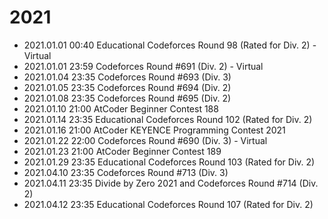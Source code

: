 # 2021

- 2021.01.01 00:40 Educational Codeforces Round 98 (Rated for Div. 2) - Virtual
- 2021.01.01 23:59 Codeforces Round #691 (Div. 2) - Virtual
- 2021.01.04 23:35 Codeforces Round #693 (Div. 3)
- 2021.01.05 23:35 Codeforces Round #694 (Div. 2)
- 2021.01.08 23:35 Codeforces Round #695 (Div. 2)
- 2021.01.10 21:00 AtCoder Beginner Contest 188
- 2021.01.14 23:35 Educational Codeforces Round 102 (Rated for Div. 2)
- 2021.01.16 21:00 AtCoder KEYENCE Programming Contest 2021
- 2021.01.22 22:00 Codeforces Round #690 (Div. 3) - Virtual
- 2021.01.23 21:00 AtCoder Beginner Contest 189
- 2021.01.29 23:35 Educational Codeforces Round 103 (Rated for Div. 2)
- 2021.04.10 23:35 Codeforces Round #713 (Div. 3)
- 2021.04.11 23:35 Divide by Zero 2021 and Codeforces Round #714 (Div. 2)
- 2021.04.12 23:35 Educational Codeforces Round 107 (Rated for Div. 2)